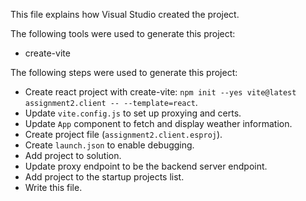 This file explains how Visual Studio created the project.

The following tools were used to generate this project:
- create-vite

The following steps were used to generate this project:
- Create react project with create-vite: `npm init --yes vite@latest assignment2.client -- --template=react`.
- Update `vite.config.js` to set up proxying and certs.
- Update `App` component to fetch and display weather information.
- Create project file (`assignment2.client.esproj`).
- Create `launch.json` to enable debugging.
- Add project to solution.
- Update proxy endpoint to be the backend server endpoint.
- Add project to the startup projects list.
- Write this file.
